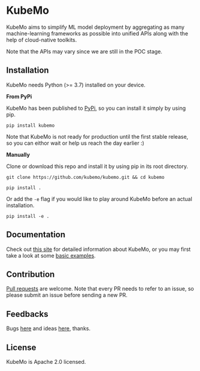 # KubeMo

KubeMo aims to simplify ML model deployment by aggregating as many machine-learning frameworks as possible into unified APIs along with the help of cloud-native toolkits.

Note that the APIs may vary since we are still in the POC stage.


## Installation

KubeMo needs Python (>= 3.7) installed on your device.

**From PyPi**

KubeMo has been published to [PyPi](https://pypi.org/), so you can install it simply by using pip.

```
pip install kubemo
```

Note that KubeMo is not ready for production until the first stable release, so you can eithor wait or help us reach the day earlier :)

**Manually**

Clone or download this repo and install it by using pip in its root directory.

```
git clone https://github.com/kubemo/kubemo.git && cd kubemo

pip install .
```

Or add the `-e` flag if you would like to play around KubeMo before an actual installation.

```
pip install -e .
```

## Documentation

Check out [this site](https://kubemo.github.io/kubemo) for detailed information about KubeMo, or you may first take a look at some [basic examples](./example/).

## Contribution

[Pull requests](https://github.com/kubemo/kubemo/pulls) are welcome. Note that every PR needs to refer to an issue, so please submit an issue before sending a new PR.

## Feedbacks

Bugs [here](https://github.com/kubemo/kubemo/issues) and ideas [here](https://github.com/kubemo/kubemo/discussions), thanks.

## License

KubeMo is Apache 2.0 licensed.